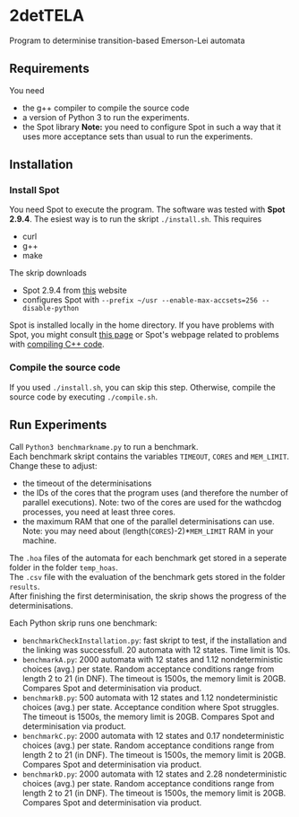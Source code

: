 # 2detTELA
Program to determinise transition-based Emerson-Lei automata

## Requirements
You need 
- the g++ compiler to compile the source code 
- a version of Python 3 to run the experiments. 
- the Spot library **Note:** you need to configure Spot in such a way that it uses more acceptance sets than usual to run the experiments.

## Installation
### Install Spot 

You need Spot to execute the program. The software was tested with **Spot 2.9.4**. The esiest way is to run the skript `./install.sh`. This requires
- curl
- g++ 
- make  

The skrip downloads
- Spot 2.9.4 from [this](https://www.lrde.epita.fr/dload/spot/) website
- configures Spot with `--prefix ~/usr --enable-max-accsets=256 --disable-python`

Spot is installed locally in the home directory. If you have problems with Spot, you might consult [this page](https://spot.lrde.epita.fr/install.html) or Spot's webpage related to problems with [compiling C++ code](https://spot.lrde.epita.fr/compile.html).

### Compile the source code
If you used `./install.sh`, you can skip this step. Otherwise, compile the source code  by executing `./compile.sh`. 
## Run Experiments
Call `Python3 benchmarkname.py` to run a benchmark.  
Each benchmark skript contains the variables `TIMEOUT`, `CORES` and `MEM_LIMIT`. Change these to adjust:
- the timeout of the determinisations 
- the IDs of the cores that the program uses (and therefore the number of parallel executions). Note: two of the cores are used for the wathcdog processes, you need at least three cores.
- the maximum RAM that one of the parallel determinisations can use. Note: you may need about (length(`CORES`)-2)*`MEM_LIMIT` RAM in your machine.




The `.hoa` files of the automata for each benchmark get stored in a seperate folder in the folder `temp_hoas`.  
The `.csv` file with the evaluation of the benchmark gets stored in the folder `results`.  
After finishing the first determinisation, the skrip shows the progress of the determinisations.  

Each Python skrip runs one benchmark:
- `benchmarkCheckInstallation.py`: fast skript to test, if the installation and the linking was successfull. 20 automata with 12 states. Time limit is 10s.
- `benchmarkA.py`: 2000 automata with 12 states and 1.12 nondeterministic choices (avg.) per state. Random acceptance conditions range from length 2 to 21 (in DNF). The timeout is 1500s, the memory limit is 20GB. Compares Spot and determinisation via product.  
- `benchmarkB.py`: 500 automata with 12 states and 1.12 nondeterministic choices (avg.) per state. Acceptance condition where Spot struggles. The timeout is 1500s, the memory limit is 20GB. Compares Spot and determinisation via product.
- `benchmarkC.py`: 2000 automata with 12 states and 0.17 nondeterministic choices (avg.) per state. Random acceptance conditions range from length 2 to 21 (in DNF). The timeout is 1500s, the memory limit is 20GB. Compares Spot and determinisation via product.
- `benchmarkD.py`: 2000 automata with 12 states and 2.28 nondeterministic choices (avg.) per state. Random acceptance conditions range from length 2 to 21 (in DNF). The timeout is 1500s, the memory limit is 20GB. Compares Spot and determinisation via product.
